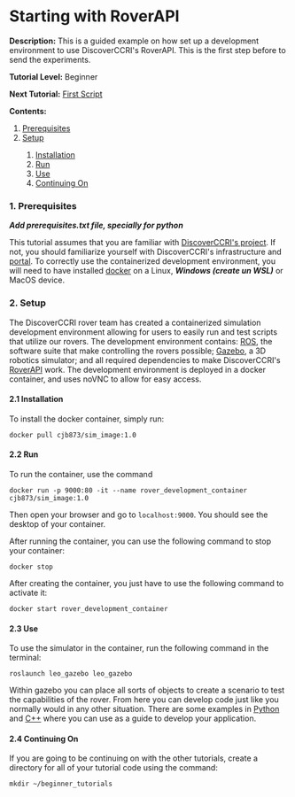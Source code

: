 # Starting with RoverAPI

**Description:** This is a guided example on how set up a development environment to use DiscoverCCRI's RoverAPI. This is the first step before to send the experiments.

**Tutorial Level:** Beginner

**Next Tutorial:** [First Script](example0.md)

**Contents:**
<ol type="1">
  <li><a href="#1">Prerequisites</a></li>
  <li><a href="#2">Setup</a></li>
  <ol type="1">
    <li><a href="#2.1">Installation</a></li>
    <li><a href="#2.2">Run</a></li>
    <li><a href="#2.3">Use</a></li>
    <li><a href="#2.4">Continuing On</a></li>
  </ol>
</ol>

### 1. Prerequisites
***Add prerequisites.txt file, specially for python***

This tutorial assumes that you are familiar with [DiscoverCCRI's project](https://discoverccri.org). If not, you should familiarize yourself with DiscoverCCRI's infrastructure and [portal](https://discover-dev.rc.nau.edu/). To correctly use the containerized development environment, you will need to have installed [docker](https://www.docker.com/) on a Linux, ***Windows (create un WSL)*** or MacOS device.

### 2. Setup
The DiscoverCCRI rover team has created a containerized simulation development environment allowing for users to easily run and test scripts that utilize our rovers. The development environment contains: [ROS](https://ros.org), the software suite that make controlling the rovers possible; [Gazebo](https://gazebosim.org/home), a 3D robotics simulator; and all required dependencies to make DiscoverCCRI's [RoverAPI](https://github.com/DiscoverCCRI/RoverAPI) work. The development environment is deployed in a docker container, and uses noVNC to allow for easy access.

#### 2.1 Installation
To install the docker container, simply run:
```
docker pull cjb873/sim_image:1.0
```

#### 2.2 Run
To run the container, use the command
```
docker run -p 9000:80 -it --name rover_development_container cjb873/sim_image:1.0
```

Then open your browser and go to `localhost:9000`. You should see the desktop of your container.

After running the container, you can use the following command to stop your container:
```
docker stop
```

After creating the container, you just have to use the following command to activate it:
```
docker start rover_development_container
```

#### 2.3 Use
To use the simulator in the container, run the following command in the terminal:
```
roslaunch leo_gazebo leo_gazebo
```
Within gazebo you can place all sorts of objects to create a scenario to test the capabilities of the rover. From here you can develop code just like you normally would in any other situation. There are some examples in [Python](./Cpp_examples/) and [C++](./Python_examples/) where you can use as a guide to develop your application.

#### 2.4 Continuing On
If you are going to be continuing on with the other tutorials, create a directory for all of your tutorial code using the command:
```
mkdir ~/beginner_tutorials
```
<p>&nbsp;</p>

